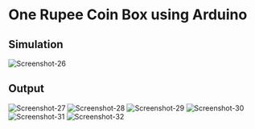 # One Rupee Coin Box using Arduino

## Simulation
<img src="https://i.ibb.co/2WJ5V5n/Screenshot-26.png" alt="Screenshot-26" border="0">

## Output
<img src="https://i.ibb.co/7Rr8vPv/Screenshot-27.png" alt="Screenshot-27" border="0">
<img src="https://i.ibb.co/HKMGLrM/Screenshot-28.png" alt="Screenshot-28" border="0">
<img src="https://i.ibb.co/5h31V5S/Screenshot-29.png" alt="Screenshot-29" border="0">
<img src="https://i.ibb.co/gbYV4y5/Screenshot-30.png" alt="Screenshot-30" border="0">
<img src="https://i.ibb.co/2MwdWjF/Screenshot-31.png" alt="Screenshot-31" border="0">
<img src="https://i.ibb.co/cc43YQt/Screenshot-32.png" alt="Screenshot-32" border="0">
